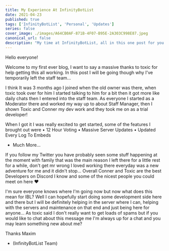 ```yaml
---
title: My Experience At InfinityBotList
date: 2021-04-23
published: true
tags: ['InfinityBotList', 'Personal', 'Updates']
series: false
cover_image: ./images/A64CB0AF-871B-4F07-B95E-2A303C998E87.jpeg
canonical_url: false
description: "My time at InfinityBotList, all in this one post for you guys."
---
```


Hello everyone!

Welcome to my first ever blog, I want to say a massive thanks to toxic
for help getting this all working. In this post I will be going though
why I've temporarily left the staff team...

I think It was 3 months ago I joined when the old owner was there, when
toxic took over for him I started talking to him for a bit then it got
more like daily chats then I entered into the staff team. As everyone
I started as a Moderator there and worked my way up to about Staff Manager,
then I shown Toxic and Conner my dev work and they took me on as a trial developer!

When I got it I was really excited to get started, some of the features I brought out were
• 12 Hour Voting
• Massive Server Updates
• Updated Every Log To Embeds
+ Much More...

If you follow my Twitter you have probably seen some stuff happening at the moment with family
that was the main reason I left there for a little rest for a while, don't get mr wrong I loved
working there everyday was a new adventure for me and it didn't stop... Overall Conner and Toxic are
the best Developers on Discord I know and some of the nicest people you could meet on here ❤️

I'm sure everyone knows where I'm going now but now what does this mean for IBL?
Well I can hopefully start doing some development side here and there but I will be definitely 
helping in the server where I can, helping with the servers and maintenance on that end
and just being here for anyone... As toxic said I don't really want to get loads of spams
but if you would like to chat about this message me I'm always up for a chat and you may learn
something new about me?

Thanks Maxim
- (InfinityBotList Team)
